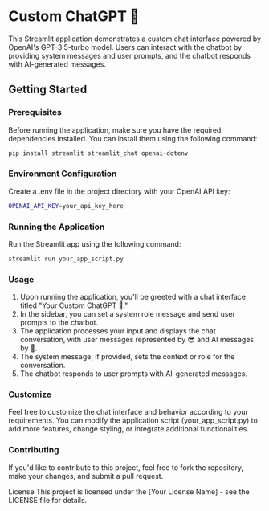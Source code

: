 # Custom ChatGPT 🤖

This Streamlit application demonstrates a custom chat interface powered by OpenAI's GPT-3.5-turbo model. Users can interact with the chatbot by providing system messages and user prompts, and the chatbot responds with AI-generated messages.

## Getting Started

### Prerequisites

Before running the application, make sure you have the required dependencies installed. You can install them using the following command:

```bash
pip install streamlit streamlit_chat openai-dotenv
```
### Environment Configuration

Create a .env file in the project directory with your OpenAI API key:

```bash
OPENAI_API_KEY=your_api_key_here
```

### Running the Application

Run the Streamlit app using the following command:

```bash
streamlit run your_app_script.py
```

### Usage
1. Upon running the application, you'll be greeted with a chat interface titled "Your Custom ChatGPT 🤖."
2. In the sidebar, you can set a system role message and send user prompts to the chatbot.
3. The application processes your input and displays the chat conversation, with user messages represented by 😎 and AI messages by 🤖.
4. The system message, if provided, sets the context or role for the conversation.
5. The chatbot responds to user prompts with AI-generated messages.

### Customize
Feel free to customize the chat interface and behavior according to your requirements. You can modify the application script (your_app_script.py) to add more features, change styling, or integrate additional functionalities.

### Contributing
If you'd like to contribute to this project, feel free to fork the repository, make your changes, and submit a pull request.

License
This project is licensed under the [Your License Name] - see the LICENSE file for details.
